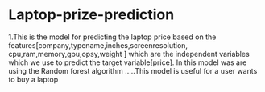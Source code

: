 # Laptop-prize-prediction
1.This is the model for predicting the laptop price based on the  features[company,typename,inches,screenresolution, cpu,ram,memory,gpu,opsy,weight ] which are the independent  variables which we use to predict the target variable[price].  In this model was are using the Random forest algorithm …..This model is  useful for a user wants to buy a laptop 
